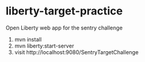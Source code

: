 # liberty-target-practice
Open Liberty web app for the sentry challenge

1. mvn install
2. mvn liberty:start-server
3. visit http://localhost:9080/SentryTargetChallenge
